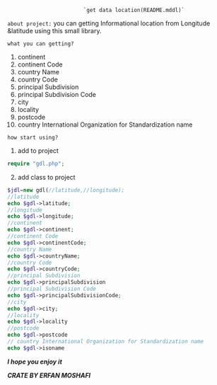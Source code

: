                             `get data location(README.mddl)`
`about project:`
you can getting Informational location from Longitude &latitude using this small library.

`what you can getting?`

 

 1. continent
 2. continent Code
 3. country Name
 4. country Code
 5. principal Subdivision
 6. principal Subdivision Code
 7. city
 8. locality
 9. postcode
 10. country International Organization for Standardization name
 
 
`how start using?`
 1. add to project 
 
``````php
require "gdl.php";
``````
2. add class to project
```````php
$jdl=new gdl(//latitude,//longitude);
//latitude
echo $gdl->latitude;
//longitude
echo $gdl->longitude;
//continent
echo $gdl->continent;
//continent Code
echo $gdl->continentCode;
//country Name
echo $gdl->countryName;
//country Code
echo $gdl->countryCode;
//principal Subdivision
echo $gdl->principalSubdivision
//principal Subdivision Code
echo $gdl->principalSubdivisionCode;
//city
echo $gdl->city;
//locality 
echo $gdl->locality
//postcode
echo $gdl->postcode
// country International Organization for Standardization name
echo $gdl->isoname
```````
***I hope you enjoy it***

***CRATE BY ERFAN MOSHAFI***
